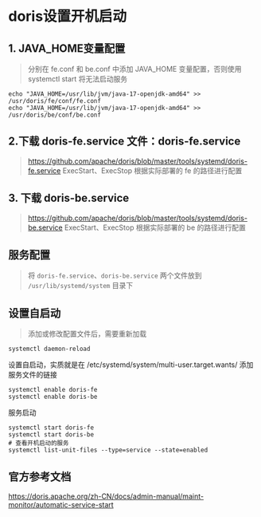 # doris设置开机启动

## 1. JAVA_HOME变量配置
> 分别在 fe.conf 和 be.conf 中添加 JAVA_HOME 变量配置，否则使用 systemctl start 将无法启动服务
```
echo "JAVA_HOME=/usr/lib/jvm/java-17-openjdk-amd64" >> /usr/doris/fe/conf/fe.conf
echo "JAVA_HOME=/usr/lib/jvm/java-17-openjdk-amd64" >> /usr/doris/be/conf/be.conf
```

## 2.下载 doris-fe.service 文件：doris-fe.service
> https://github.com/apache/doris/blob/master/tools/systemd/doris-fe.service
> ExecStart、ExecStop 根据实际部署的 fe 的路径进行配置

## 3. 下载 doris-be.service
> https://github.com/apache/doris/blob/master/tools/systemd/doris-be.service
> ExecStart、ExecStop 根据实际部署的 be 的路径进行配置

## 服务配置

> 将 `doris-fe.service`、`doris-be.service` 两个文件放到 `/usr/lib/systemd/system` 目录下

## 设置自启动
> 添加或修改配置文件后，需要重新加载
```
systemctl daemon-reload
```
设置自启动，实质就是在 /etc/systemd/system/multi-user.target.wants/ 添加服务文件的链接
```
systemctl enable doris-fe
systemctl enable doris-be
```
服务启动
```
systemctl start doris-fe
systemctl start doris-be
# 查看开机启动的服务
systemctl list-unit-files --type=service --state=enabled
```
## 官方参考文档
https://doris.apache.org/zh-CN/docs/admin-manual/maint-monitor/automatic-service-start
